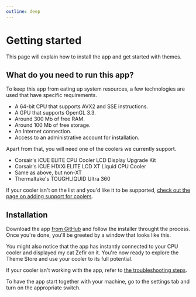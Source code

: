 ```yaml
---
outline: deep
---
```


# Getting started

This page will explain how to install the app and get started with themes.

## What do you need to run this app?

To keep this app from eating up system resources, a few technologies are used that have specific requirements.

- A 64-bit CPU that supports AVX2 and SSE instructions.
- A GPU that supports OpenGL 3.3.
- Around 300 Mb of free RAM.
- Around 100 Mb of free storage.
- An Internet connection.
- Access to an administrative account for installation.

Apart from that, you will need one of the coolers we currently support.

- Corsair's iCUE ELITE CPU Cooler LCD Display Upgrade Kit
- Corsair's iCUE H1XXi ELITE LCD XT Liquid CPU Cooler
- Same as above, but non-XT
- Thermaltake's TOUGHLIQUID Ultra 360

If your cooler isn't on the list and you'd like it to be supported, [check out the page on adding support for coolers](/docs/devices/how-do-devices-work.md).

## Installation

Download the app [from GitHub](https://github.com/brunostjohn/zefirs-flashy-cooler/releases/latest) and follow the installer throught the process. Once you're done, you'll be greeted by a window that looks like this.

You might also notice that the app has instantly connected to your CPU cooler and displayed my cat Zefir on it. You're now ready to explore the Theme Store and use your cooler to its full potential.

If your cooler isn't working with the app, refer to [the troubleshooting steps](/docs/troubleshooting.md).

To have the app start together with your machine, go to the settings tab and turn on the appropriate switch.
